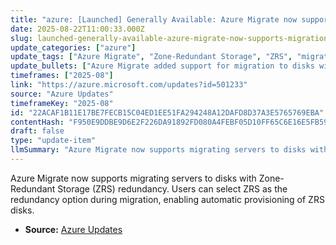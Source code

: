 ```yaml
---
title: "azure: [Launched] Generally Available: Azure Migrate now supports migration to disks with Zone-Redundant Storage (ZRS) redundancy"
date: 2025-08-22T11:00:33.000Z
slug: launched-generally-available-azure-migrate-now-supports-migration-to-disks-with-zone-redundant-storage-zrs-redundancy
update_categories: ["azure"]
update_tags: ["Azure Migrate", "Zone-Redundant Storage", "ZRS", "migration", "disk redundancy"]
update_bullets: ["Azure Migrate added support for migration to disks with Zone-Redundant Storage (ZRS).", "Users can choose ZRS redundancy option during server migration.", "Disks are automatically provisioned with ZRS when selected."]
timeframes: ["2025-08"]
link: "https://azure.microsoft.com/updates?id=501233"
source: "Azure Updates"
timeframeKey: "2025-08"
id: "22ACAF1B11E17BE7FECB15C04ED1EE51FA294248A12DAFD8D37A3E5765769EBA"
contentHash: "F950E9DDBE9D6E2F226DA91892FD080A4FEBF05D10FF65C6E16E5FB591F71C7A"
draft: false
type: "update-item"
llmSummary: "Azure Migrate now supports migrating servers to disks with Zone-Redundant Storage (ZRS) redundancy. Users can select ZRS as the redundancy option during migration, enabling automatic provisioning of ZRS disks."
---
```


Azure Migrate now supports migrating servers to disks with Zone-Redundant Storage (ZRS) redundancy. Users can select ZRS as the redundancy option during migration, enabling automatic provisioning of ZRS disks.

- **Source:** [Azure Updates](https://azure.microsoft.com/updates?id=501233)
